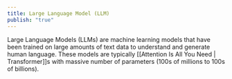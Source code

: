 ```yaml
---
title: Large Language Model (LLM)
publish: "true"
---
```

Large Language Models (LLMs) are machine learning models that have been trained on large amounts of text data to understand and generate human language. These models are typically [[Attention Is All You Need | Transformer]]s with massive number of parameters (100s of millions to 100s of billions).